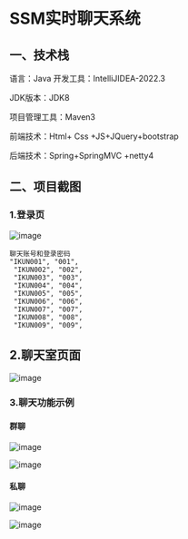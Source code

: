 # SSM实时聊天系统

## 一、技术栈

语言：Java 开发工具：IntelliJIDEA-2022.3

JDK版本：JDK8

项目管理工具：Maven3

前端技术：Html+ Css +JS+JQuery+bootstrap

后端技术：Spring+SpringMVC +netty4 

## 二、项目截图

### 1.登录页

![image](https://cdn.staticaly.com/gh/1902756969/picgo_imgs@master/image.3fp8xg686pe0.webp)

```
聊天账号和登录密码
"IKUN001", "001", 
 "IKUN002", "002", 
 "IKUN003", "003", 
 "IKUN004", "004", 
 "IKUN005", "005", 
 "IKUN006", "006", 
 "IKUN007", "007", 
 "IKUN008", "008", 
 "IKUN009", "009", 
```



## 2.聊天室页面

![image](https://cdn.staticaly.com/gh/1902756969/picgo_imgs@master/image.34x3pe6ahpg0.webp)



### 3.聊天功能示例

#### 群聊

![image](https://cdn.staticaly.com/gh/1902756969/picgo_imgs@master/image.6xnwqffe2ck0.webp)

![image](https://cdn.staticaly.com/gh/1902756969/picgo_imgs@master/image.4icxrzslv6s0.webp)

#### 私聊

![image](https://jsd.cdn.zzko.cn/gh/1902756969/picgo_imgs@master/image.2e7lo3gz3r6s.webp)



![image](https://cdn.staticaly.com/gh/1902756969/picgo_imgs@master/image.1xjuvjrgpmio.webp)